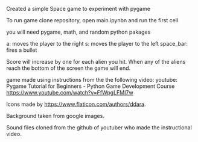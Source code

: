Created a simple Space game to experiment with pygame

To run game clone repository, open main.ipynbn and run the first cell

you will need pygame, math, and random python pakages

a: moves the player to the right 
s: moves the player to the left
space_bar: fires a bullet

Score will increase by one for each alien you hit.
When any of the aliens reach the bottom of the screen the game will end.

game made using instructions from the the following video:
youtube: Pygame Tutorial for Beginners - Python Game Development Course
https://www.youtube.com/watch?v=FfWpgLFMI7w


Icons made by https://www.flaticon.com/authors/ddara.

Background taken from google images.

Sound files cloned from the github of youtuber who made the instructional video.
